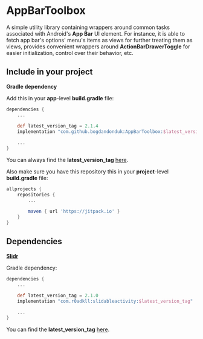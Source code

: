 # AppBarToolbox

A simple utility library containing wrappers around common tasks associated with Android's **App Bar** UI element. For instance, it is able to fetch app bar's options' menu's items as views for further treating them as views, provides convenient wrappers around **ActionBarDrawerToggle** for easier initialization, control over their behavior, etc.  

## Include in your project
**Gradle dependency**

Add this in your **app**-level **build.gradle** file:
```groovy
dependencies {
	...
	
	def latest_version_tag = 2.1.4
	implementation "com.github.bogdandonduk:AppBarToolbox:$latest_version_tag"

	...
}
```
You can always find the **latest_version_tag** [here](https://github.com/bogdandonduk/AppBarToolbox/releases).

Also make sure you have this repository this in your **project**-level **build.gradle** file:
```groovy
allprojects {
	repositories {
		...
		
		maven { url 'https://jitpack.io' }
	}
}
```

## Dependencies
[**Slidr**](https://github.com/r0adkll/Slidr)

Gradle dependency: 

```groovy
dependencies {
	...
	
	def latest_version_tag = 2.1.0
	implementation "com.r0adkll:slidableactivity:$latest_version_tag"

	...
}
```
You can find the **latest_version_tag** [here](https://github.com/r0adkll/Slidr/releases).
